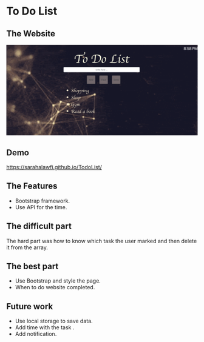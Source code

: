 # To Do List

## The Website

![alt text](todoimage.png "To Do page" )

## Demo 
https://sarahalawfi.github.io/TodoList/
## The Features 

* Bootstrap framework.
* Use API for the time.

## The difficult part

The hard part was how to know which task the user marked and then delete it from the array.


## The best part 

* Use Bootstrap and style the page.
* When to do website completed.


## Future work 

* Use local storage to save data.
* Add time with the task . 
* Add notification.
